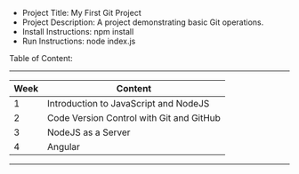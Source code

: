 - Project Title: My First Git Project
- Project Description: A project demonstrating basic Git operations.
- Install Instructions: 
npm install
- Run Instructions:
node index.js

Table of Content:

--------------------------------------------------
| Week | Content                                  |
|------|------------------------------------------|
| 1    | Introduction to JavaScript and NodeJS    |
| 2    | Code Version Control with Git and GitHub |
| 3    | NodeJS as a Server                       |
| 4    | Angular                                  |
--------------------------------------------------



